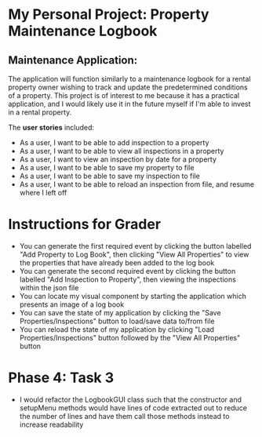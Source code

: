 # My Personal Project: Property Maintenance Logbook

## Maintenance Application:

The application will function similarly to a maintenance logbook for a rental property owner wishing 
to track and update the predetermined conditions of a property. This project is of interest to me because 
it has a practical application, and I would likely use it in the future myself 
if I'm able to invest in a rental property.


The **user stories** included:
- As a user, I want to be able to add inspection to a property
- As a user, I want to be able to view all inspections in a property
- As a user, I want to view an inspection by date for a property
- As a user, I want to be able to save my property to file
- As a user, I want to be able to save my inspection to file
- As a user, I want to be able to reload an inspection from file, and resume where I left off


# Instructions for Grader

- You can generate the first required event by clicking the button labelled "Add Property to Log Book", then 
  clicking "View All Properties" to view the properties that have already been added to the log book
- You can generate the second required event by clicking the button labelled "Add Inspection to Property", then viewing 
  the inspections within the json file
- You can locate my visual component by starting the application which presents an image of a log book
- You can save the state of my application by clicking the "Save Properties/Inspections" button
  to load/save data to/from file
- You can reload the state of my application by clicking "Load Properties/Inspections" button followed by the "View All Properties" button

# Phase 4: Task 3
- I would refactor the LogbookGUI class such that the constructor and setupMenu methods would have lines of code extracted out
  to reduce the number of lines and have them call those methods instead to increase readability 


